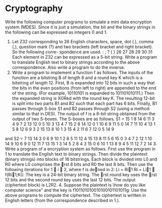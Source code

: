 # Cryptography
Write the following computer programs to simulate a mini data encryption system
(MDES). Since it is just a simulation, the bit and the binary strings in the following can
be expressed as integers 0 and 1.
1. Let Z32 corresponding to 26 English characters, space, dot (.), comma (,), question
mark (?) and two brackets (left bracket and right bracket). So the following corre-
spondence are used.
: ; ? ( )
26 27 28 29 30 31
Each element in Z32 can be expressed as a 5-bit string. Write a program to translate
English text to binary strings according to the above correspondence. Also write a
program to do the inverse.
2. Write a program to implement a function f as follows. The inputs of the function
are a bitstring B of length 8 and a round key K which is a bitstring of length 12.
First, B is expanded into 12 bits in such a way that the bits in the even positions
(from left to right) are appended to the end of the string. (For example, 10110101 is
expanded to 101101010111.) Then the expanded string is XORed with the round key
K. The resulting 12-bit is split into two parts B1 and B2 such that each part has 6
bits. Finally, B1 passes through S-box S1 and B2 passes through S2 (using a method
similar to that in DES). The output of f is a 8-bit string obtained from the output
of two S-boxes. The S-boxes are as follows.
S1 =
15 1 8 14 6 11 3 4 9 7 2 13 12 0 5 10
3 13 4 7 15 2 8 14 12 0 1 10 6 9 11 5
0 14 7 11 10 4 13 1 5 8 12 6 9 3 2 15
13 8 10 1 3 15 4 2 11 6 7 12 0 5 14 9

and
S2 =
7 13 14 3 0 6 9 10 1 2 8 5 11 12 4 15
13 8 11 5 6 15 0 3 4 7 2 12 1 10 14 9
10 6 9 0 12 11 7 13 15 1 3 14 5 2 8 4
3 15 0 6 10 1 13 8 9 4 5 11 12 7 2 14
3. Write a program of a encryption system as follows. First use the program in 1 to
translate the English text to binary strings. Then divide the plaintext (binary strings)
into blocks of 16 bitstrings. Each block is divided into L0 and R0 where L0 comprises
the rst 8 bits and R0 the last 8 bits. Then use the following iterations for 1  i  2,
where f is dened in 2:
Li = Ri􀀀1
Ri = Li􀀀1  f(Ri􀀀1;Ki):
The key is a 24-bit binary string. The rst round key uses the rst 12 bits and the
second round key uses the last 12 bits. The output (ciphertext block) is L2R2.
4. Suppose the plaintext is \how do you like computer science" and the key is
f101101010010100101101011g:
Use the above programs to compute the ciphertext. The ciphertext is written in
English letters (from the correspondence described in 1.).
